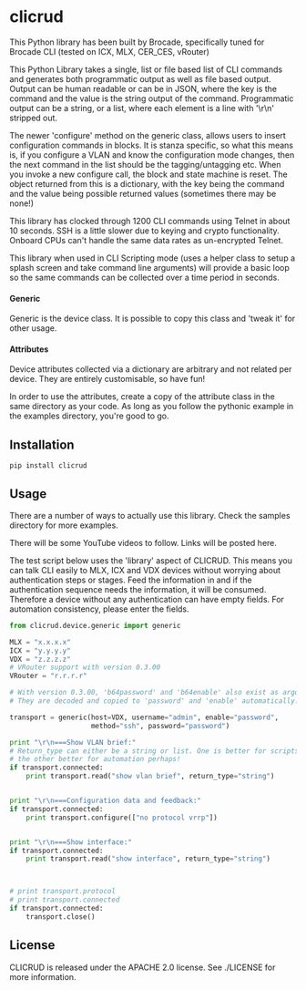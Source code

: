 # clicrud
This Python library has been built by Brocade, specifically tuned for Brocade CLI (tested on ICX, MLX, CER_CES, vRouter)

This Python Library takes a single, list or file based list of CLI commands and generates both programmatic
output as well as file based output. Output can be human readable or can be in JSON, where the key is the command
and the value is the string output of the command. Programmatic output can be a string, or a list, where each element
is a line with '\r\n' stripped out.

The newer 'configure' method on the generic class, allows users to insert configuration commands in blocks. It is stanza specific, so what this means is, if you configure a VLAN and know the configuration mode changes, then the next command in the list should be the tagging/untagging etc. When you invoke a new configure call, the block and state machine is reset. The object returned from this is a dictionary, with the key being the command and the value being possible returned values (sometimes there may be none!)

This library has clocked through 1200 CLI commands using Telnet in about 10 seconds. SSH is a little slower due to keying and
crypto functionality. Onboard CPUs can't handle the same data rates as un-encrypted Telnet.

This library when used in CLI Scripting mode (uses a helper class to setup a splash screen and take command line arguments)
will provide a basic loop so the same commands can be collected over a time period in seconds.

#### Generic
Generic is the device class. It is possible to copy this class and 'tweak it' for other usage.

#### Attributes
Device attributes collected via a dictionary are arbitrary and not related per device.
They are entirely customisable, so have fun!

In order to use the attributes, create a copy of the attribute class in the same directory as your code. As long as you follow the pythonic example in the examples directory, you're good to go.

## Installation
```
pip install clicrud
```

## Usage

There are a number of ways to actually use this library. Check the samples directory for more examples.

There will be some YouTube videos to follow. Links will be posted here.

The test script below uses the 'library' aspect of CLICRUD. This means you can talk CLI easily to MLX, ICX and VDX devices without worrying about authentication steps or stages. Feed the information in and if the authentication sequence needs the information, it will be consumed. Therefore a device without any authentication can have empty fields. For automation consistency, please enter the fields.

```Python
from clicrud.device.generic import generic

MLX = "x.x.x.x"
ICX = "y.y.y.y"
VDX = "z.z.z.z"
# VRouter support with version 0.3.00
VRouter = "r.r.r.r"

# With version 0.3.00, 'b64password' and 'b64enable' also exist as arguments for the below.
# They are decoded and copied to 'password' and 'enable' automatically.

transport = generic(host=VDX, username="admin", enable="password",
                    method="ssh", password="password")

print "\r\n===Show VLAN brief:"
# Return_type can either be a string or list. One is better for scripts,
# the other better for automation perhaps!
if transport.connected:
    print transport.read("show vlan brief", return_type="string")


print "\r\n===Configuration data and feedback:"
if transport.connected:
    print transport.configure(["no protocol vrrp"])


print "\r\n===Show interface:"
if transport.connected:
    print transport.read("show interface", return_type="string")



# print transport.protocol
# print transport.connected
if transport.connected:
    transport.close()
```

## License
CLICRUD is released under the APACHE 2.0 license. See ./LICENSE for more
information.
